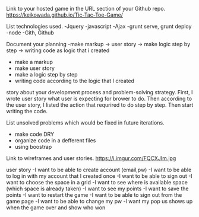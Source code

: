 Link to your hosted game in the URL section of your Github repo.
https://keikowada.github.io/Tic-Tac-Toe-Game/

List technologies used.
-Jquery
-javascript
-Ajax
-grunt serve, grunt deploy
-node
-Gith, Github

Document your planning
-make markup -> user story -> make logic step by step -> writing code as logic that i created
- make a markup
- make user story
- make a logic step by step
- writing code according to the logic that I created

 story about your development process and problem-solving strategy.
 First, I wrote user story what user is expecting for brower to do.
 Then according to the user story, I listed the action that requrired to do step by step.
Then start writing the code.

List unsolved problems which would be fixed in future iterations.
- make code DRY
- organize code in a defferent files
- using boostrap


Link to wireframes and user stories.
https://i.imgur.com/FQCXJIm.jpg

user story
-I want to be able to create account (email,pw)
-I want to be able to log in with my account that I created once
-I want to be able to sign out
-I want to choose the space in a grid
-I want to see where is available space (which space is already taken)
-I want to see my points
-I want to save the points
-I want to restart the game
-I want to be able to sign out from the game page
-I want to be able to change my pw
-I want my pop us shows up when the game over and show who won
